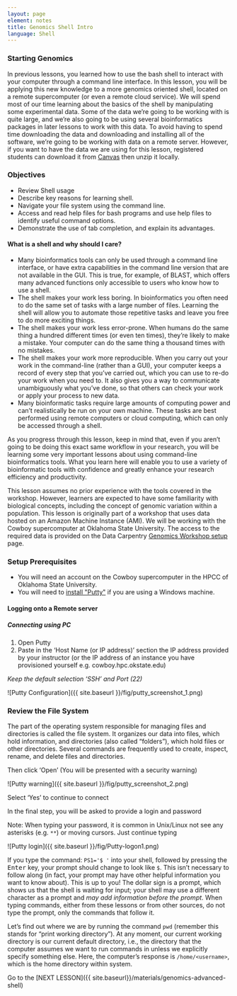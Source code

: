 ```yaml
---
layout: page
element: notes
title: Genomics Shell Intro
language: Shell
---
```


### Starting Genomics

In previous lessons, you learned how to use the bash shell to interact with your computer through a command line interface. In this lesson, you will be applying this new knowledge to a more genomics oriented shell, located on a remote supercomputer (or even a remote cloud service). We will spend most of our time learning about the basics of the shell by manipulating some experimental data. Some of the data we’re going to be working with is quite large, and we’re also going to be using several bioinformatics packages in later lessons to work with this data. To avoid having to spend time downloading the data and downloading and installing all of the software, we’re going to be working with data on a remote server. However, if you want to have the data we are using for this lesson, registered students can download it from [Canvas](https://canvas.okstate.edu/courses/51969/files/3495393/download?download_frd=1) then unzip it locally.

### Objectives

* Review Shell usage
* Describe key reasons for learning shell.
* Navigate your file system using the command line.
* Access and read help files for bash programs and use help files to identify useful command options.
* Demonstrate the use of tab completion, and explain its advantages.

#### What is a shell and why should I care?

* Many bioinformatics tools can only be used through a command line interface, or have extra capabilities in the command line version that are not available in the GUI. This is true, for example, of BLAST, which offers many advanced functions only accessible to users who know how to use a shell.
* The shell makes your work less boring. In bioinformatics you often need to do the same set of tasks with a large number of files. Learning the shell will allow you to automate those repetitive tasks and leave you free to do more exciting things.
* The shell makes your work less error-prone. When humans do the same thing a hundred different times (or even ten times), they’re likely to make a mistake. Your computer can do the same thing a thousand times with no mistakes.
* The shell makes your work more reproducible. When you carry out your work in the command-line (rather than a GUI), your computer keeps a record of every step that you’ve carried out, which you can use to re-do your work when you need to. It also gives you a way to communicate unambiguously what you’ve done, so that others can check your work or apply your process to new data.
* Many bioinformatic tasks require large amounts of computing power and can’t realistically be run on your own machine. These tasks are best performed using remote computers or cloud computing, which can only be accessed through a shell.

As you progress through this lesson, keep in mind that, even if you aren’t going to be doing this exact same workflow in your research, you will be learning some very important lessons about using command-line bioinformatics tools. What you learn here will enable you to use a variety of bioinformatic tools with confidence and greatly enhance your research efficiency and productivity.

This lesson assumes no prior experience with the tools covered in the workshop. However, learners are expected to have some familiarity with biological concepts, including the concept of genomic variation within a population. This lesson is originally part of a workshop that uses data hosted on an Amazon Machine Instance (AMI). We will be working with the Cowboy supercomputer at Oklahoma State University. The access to the required data is provided on the Data Carpentry [Genomics Workshop setup](http://www.datacarpentry.org/genomics-workshop/setup.html) page.

### Setup Prerequisites

* You will need an account on the Cowboy supercomputer in the HPCC of Oklahoma State University. 
* You will need to [install "Putty"](https://hpcc.okstate.edu/content/logging-cowboy) if you are using a Windows machine.

#### Logging onto a Remote server

##### Connecting using PC

1. Open Putty
2. Paste in the ‘Host Name (or IP address)’ section the IP address provided by your instructor (or the IP address of an instance you have provisioned yourself e.g. cowboy.hpc.okstate.edu)

 *Keep the default selection ‘SSH’ and Port (22)*

 ![Putty Configuration]({{ site.baseurl }}/fig/putty_screenshot_1.png)
 
### Review the File System
 
The part of the operating system responsible for managing files and directories is called the file system. It organizes our data into files, which hold information, and directories (also called “folders”), which hold files or other directories. Several commands are frequently used to create, inspect, rename, and delete files and directories. 

Then click ‘Open’ (You will be presented with a security warning)

![Putty warning]({{ site.baseurl }}/fig/putty_screenshot_2.png)

Select ‘Yes’ to continue to connect

In the final step, you will be asked to provide a login and password
	
Note: When typing your password, it is common in Unix/Linux not see any asterisks (e.g. `**`) or moving cursors. Just continue typing
	
  ![Putty login]({{ site.baseurl }}/fig/Putty-logon1.png)

If you type the command: `PS1='$ '` into your shell, followed by pressing the <kbd>Enter</kbd> key, your prompt should change to look like `$`. This isn’t necessary to follow along (in fact, your prompt may have other helpful information you want to know about). This is up to you! The dollar sign is a prompt, which shows us that the shell is waiting for input; your shell may use a different character as a prompt and *may add information before the prompt*. When typing commands, either from these lessons or from other sources, do not type the prompt, only the commands that follow it.

Let’s find out where we are by running the command `pwd` (remember this stands for “print working directory”). At any moment, our current working directory is our current default directory, i.e., the directory that the computer assumes we want to run commands in unless we explicitly specify something else. Here, the computer’s response is `/home/<username>`, which is the home directory within system.

Go to the [NEXT LESSON]({{ site.baseurl}}/materials/genomics-advanced-shell)
